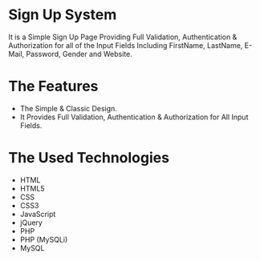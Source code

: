 # Sign Up System
It is a Simple Sign Up Page Providing Full Validation, Authentication & Authorization for all of the Input Fields Including FirstName, LastName, E-Mail, Password, Gender and Website.

# The Features
* The Simple & Classic Design.
* It Provides Full Validation, Authentication & Authorization for All Input Fields.

# The Used Technologies
* HTML
* HTML5
* CSS
* CSS3
* JavaScript
* jQuery
* PHP
* PHP (MySQLi)
* MySQL

